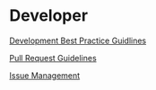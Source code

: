 # Developer

[Development Best Practice Guidlines](best-practice.md)

[Pull Request Guidelines](pull-request.md)

[Issue Management](issues.md)